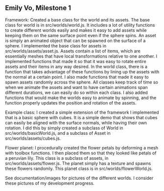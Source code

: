 Emily Vo, Milestone 1
---------------------------------------
Framework: Created a base class for the world and its assets. The base class for world is in src/worlds/world.js. It includes a lot of utility functions to create different worlds easily and makes it easy to add assets while keeping them on the same surface point even if the sphere spins. An asset is simply an animated object that can be spawned on the surface of a sphere. I implemented the base class for assets in src/worlds/assets/asset.js. Assets contain a list of items, which are essentially meshes that have local transformations relative to one another. I implemented functions that made it so that it was easy to rotate entire assets and their items in any way desired. In the world class, there is a function that takes advantage of these functions by lining up the assets with the normal at a certain point. I also made functions that made it easy to spawn assets randomly across the sphere. All classes keep track of time so when we animate the assets and want to have certain animations span different durations, we can easily do so within each class. I also added functions that would make the worlds easy to animate by spinning, and the function properly updates the position and rotation of the assets.

Example class: I created a simple extension of the framework I implemented that is a basic sphere with cubes. It is a simple demo that shows that cubes can easily be aligned with the surface normals, while having their own rotation. I did this by simply created a subclass of World in src/worlds/basicWorld.js, and a subclass of Asset in src/worlds/assets/cubes.js. 

Flower planet: I procedurally created the flower petals by deforming a mesh with toolbox functions. I then placed them so that they looked like petals of a peruvian lily. This class is a subclass of assets, in src/worlds/assets/flower.js. The planet simply has a texture and spawns these flowers randomly. This planet class is in src/worlds/flowerWorld.js.

See documentation/images for pictures of the different worlds. I consider these pictures of my development progress.
